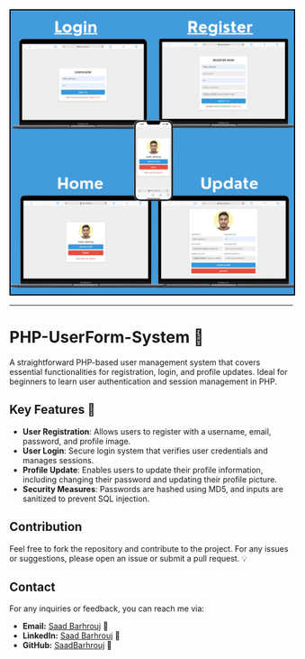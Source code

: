 <div style="text-align: center;">
        <img src="preview/preview.png" alt="" width="600" style="border: 2px solid #000; display: inline-block;">

</div>
<hr>

# PHP-UserForm-System 🌟

A straightforward PHP-based user management system that covers essential functionalities for registration, login, and profile updates. Ideal for beginners to learn user authentication and session management in PHP.

## Key Features 🚀

- **User Registration**: Allows users to register with a username, email, password, and profile image.
- **User Login**: Secure login system that verifies user credentials and manages sessions.
- **Profile Update**: Enables users to update their profile information, including changing their password and updating their profile picture.
- **Security Measures**: Passwords are hashed using MD5, and inputs are sanitized to prevent SQL injection.

## Contribution

Feel free to fork the repository and contribute to the project. For any issues or suggestions, please open an issue or submit a pull request. 💡

## Contact

For any inquiries or feedback, you can reach me via:

- **Email:** [Saad Barhrouj](saad.barhrouj@etu.uae.ac.ma) 📧
- **LinkedIn:** [Saad Barhrouj](https://www.linkedin.com/in/saad-barhrouj-b37270295/) 💼
- **GitHub:** [SaadBarhrouj](https://github.com/SaadBarhrouj) 🐙
